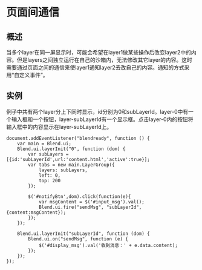 # 页面间通信

## 概述
当多个layer在同一屏显示时，可能会希望在layer1做某些操作后改变layer2中的内容。但是layers之间独立运行在自己的沙箱内，无法修改其它layer的内容。这时需要通过页面之间的通信来使layer1通知layer2去改自己的内容。通知的方式采用“自定义事件”。

## 实例

例子中共有两个layer分上下同时显示，id分别为0和subLayerId。layer-0中有一个输入框和一个按钮，layer-subLayerId有一个显示框。点击layer-0内的按钮将输入框中的内容显示在layer-subLayerId上。

<pre><code>document.addEventListener("blendready", function () {
    var main = Blend.ui;
    Blend.ui.layerInit("0", function (dom) {
        var subLayers = [{id:'subLayerId',url:'content.html','active':true}];
        var tabs = new main.LayerGroup({
            layers: subLayers,
            left: 0,
            top: 200
        });

        $('#notifyBtn',dom).click(function(e){
            var msgContent = $('#input_msg').val();
            Blend.ui.fire("sendMsg", "subLayerId",{content:msgContent});
        });
    });

    Blend.ui.layerInit("subLayerId", function (dom) {
        Blend.ui.on("sendMsg", function (e) {
            $('#display_msg').val('收到消息：' + e.data.content);
        });
    });
});</code></pre>